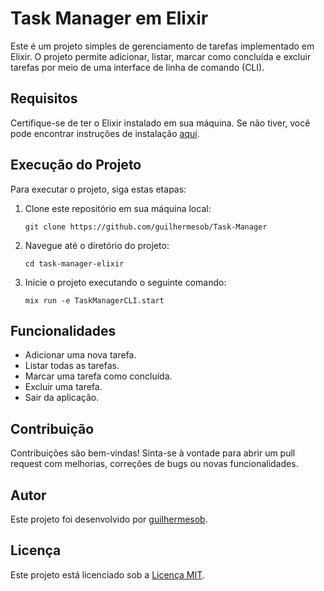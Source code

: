 # Task Manager em Elixir

Este é um projeto simples de gerenciamento de tarefas implementado em Elixir. O projeto permite adicionar, listar, marcar como concluída e excluir tarefas por meio de uma interface de linha de comando (CLI).

## Requisitos

Certifique-se de ter o Elixir instalado em sua máquina. Se não tiver, você pode encontrar instruções de instalação [aqui](https://elixir-lang.org/install.html).

## Execução do Projeto

Para executar o projeto, siga estas etapas:

1. Clone este repositório em sua máquina local:

    ```
    git clone https://github.com/guilhermesob/Task-Manager
    ```

2. Navegue até o diretório do projeto:

    ```
    cd task-manager-elixir
    ```

3. Inicie o projeto executando o seguinte comando:

    ```
    mix run -e TaskManagerCLI.start
    ```

## Funcionalidades

- Adicionar uma nova tarefa.
- Listar todas as tarefas.
- Marcar uma tarefa como concluída.
- Excluir uma tarefa.
- Sair da aplicação.

## Contribuição

Contribuições são bem-vindas! Sinta-se à vontade para abrir um pull request com melhorias, correções de bugs ou novas funcionalidades.

## Autor

Este projeto foi desenvolvido por [guilhermesob](https://github.com/guilhermesob).

## Licença

Este projeto está licenciado sob a [Licença MIT](https://opensource.org/licenses/MIT).
